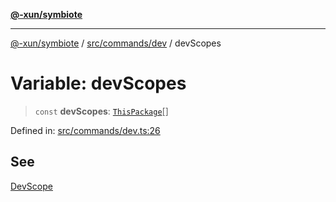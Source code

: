 [**@-xun/symbiote**](../../../../README.md)

***

[@-xun/symbiote](../../../../README.md) / [src/commands/dev](../README.md) / devScopes

# Variable: devScopes

> `const` **devScopes**: [`ThisPackage`](../../../configure/enumerations/ThisPackageGlobalScope.md#thispackage)[]

Defined in: [src/commands/dev.ts:26](https://github.com/Xunnamius/symbiote/blob/39b78f935df3d66a96654bd78c86b3952384b660/src/commands/dev.ts#L26)

## See

[DevScope](../../../configure/enumerations/ThisPackageGlobalScope.md)

